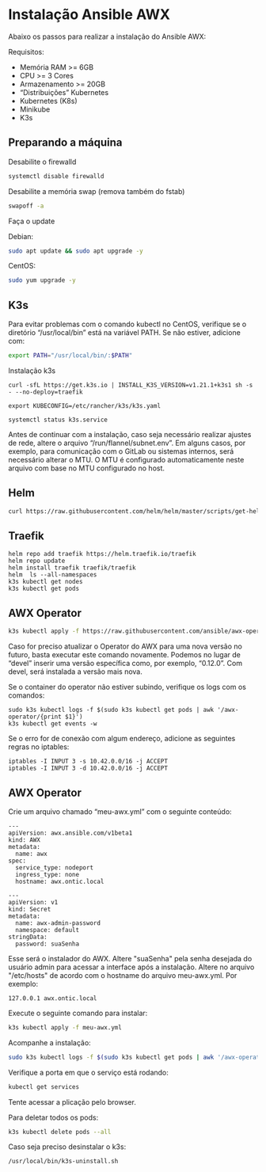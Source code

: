# Instalação Ansible AWX

Abaixo os passos para realizar a instalação do Ansible AWX:

Requisitos:

- Memória RAM >= 6GB
- CPU >= 3 Cores
- Armazenamento >= 20GB
- “Distribuições” Kubernetes
- Kubernetes (K8s)
- Minikube
- K3s

Preparando a máquina
------------

Desabilite o firewalld 

```bash
systemctl disable firewalld
```

Desabilite a memória swap (remova também do fstab)

```bash
swapoff -a
```

Faça o update

Debian: 
```bash 
sudo apt update && sudo apt upgrade -y
```

CentOS: 
```bash
sudo yum upgrade -y
```

K3s
------------

Para evitar problemas com o comando kubectl no CentOS, verifique se o diretório “/usr/local/bin” está na variável PATH. Se não estiver, adicione com:

```bash
export PATH="/usr/local/bin/:$PATH"
```

Instalação k3s

    curl -sfL https://get.k3s.io | INSTALL_K3S_VERSION=v1.21.1+k3s1 sh -s - --no-deploy=traefik

    export KUBECONFIG=/etc/rancher/k3s/k3s.yaml

    systemctl status k3s.service

Antes de continuar com a instalação, caso seja necessário realizar ajustes de rede, altere o arquivo “/run/flannel/subnet.env”.
Em alguns casos, por exemplo, para comunicação com o GitLab ou sistemas internos, será necessário alterar o MTU. O MTU é configurado automaticamente neste arquivo com base no MTU configurado no host.

Helm
------------

```bash
curl https://raw.githubusercontent.com/helm/helm/master/scripts/get-helm-3 | bash
```

Traefik
------------

    helm repo add traefik https://helm.traefik.io/traefik
    helm repo update
    helm install traefik traefik/traefik
    helm  ls --all-namespaces
    k3s kubectl get nodes
    k3s kubectl get pods
    
AWX Operator
------------

```bash
k3s kubectl apply -f https://raw.githubusercontent.com/ansible/awx-operator/devel/deploy/awx-operator.yaml
```

Caso for preciso atualizar o Operator do AWX para uma nova versão no futuro, basta executar este comando novamente. Podemos no lugar de “devel” inserir uma versão específica como, por exemplo, “0.12.0”. Com devel, será instalada a versão mais nova.

Se o container do operator não estiver subindo, verifique os logs com os comandos: 

    sudo k3s kubectl logs -f $(sudo k3s kubectl get pods | awk '/awx-operator/{print $1}')
    k3s kubectl get events -w

Se o erro for de conexão com algum endereço, adicione as seguintes regras no iptables:

    iptables -I INPUT 3 -s 10.42.0.0/16 -j ACCEPT
    iptables -I INPUT 3 -d 10.42.0.0/16 -j ACCEPT

AWX Operator
------------

Crie um arquivo chamado “meu-awx.yml” com o seguinte conteúdo:

    ---
    apiVersion: awx.ansible.com/v1beta1
    kind: AWX
    metadata:
      name: awx
    spec:
      service_type: nodeport
      ingress_type: none
      hostname: awx.ontic.local
    
    ---
    apiVersion: v1
    kind: Secret
    metadata:
      name: awx-admin-password
      namespace: default
    stringData:
      password: suaSenha
    
Esse será o instalador do AWX. Altere "suaSenha" pela senha desejada do usuário admin para acessar a interface após a instalação.
Altere no arquivo "/etc/hosts" de acordo com o hostname do arquivo meu-awx.yml. Por exemplo:

`127.0.0.1 awx.ontic.local`
  
Execute o seguinte comando para instalar:
  
```bash
k3s kubectl apply -f meu-awx.yml
```
  
Acompanhe a instalação:
  
```bash
sudo k3s kubectl logs -f $(sudo k3s kubectl get pods | awk '/awx-operator/{print $1}')
```
  
Verifique a porta em que o serviço está rodando:
  
```bash
kubectl get services
```
  
Tente acessar a plicação pelo browser.
  
Para deletar todos os pods:

```bash
k3s kubectl delete pods --all
```
  

Caso seja preciso desinstalar o k3s:

```bash
/usr/local/bin/k3s-uninstall.sh
```
